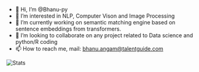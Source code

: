 - 👋 Hi, I’m @Bhanu-py
- 👀 I’m interested in NLP, Computer Vison and Image Processing
- 🌱 I’m currently working on semantic matching engine based on sentence embeddings from transformers.
- 💞️ I’m looking to collaborate on any project related to Data science and python/R coding
- 📫 How to reach me, mail: bhanu.angam@talentguide.com

![Stats](https://github-readme-stats.vercel.app/api/top-langs?username=bhanu-py&show_icons=true&locale=en&layout=compact&hide=Jupyter_Notebook)
<!---
Bhanu-py/Bhanu-py is a ✨ special ✨ repository because its `README.md` (this file) appears on your GitHub profile.
You can click the Preview link to take a look at your changes.
--->  
